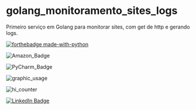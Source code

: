 # golang_monitoramento_sites_logs
Primeiro serviço em Golang para monitorar sites, com get de http e gerando logs.

[![forthebadge made-with-python](http://ForTheBadge.com/images/badges/made-with-python.svg)](https://www.python.org/)

![Amazon_Badge](https://img.shields.io/badge/Amazon_AWS-232F3E?style=for-the-badge&logo=amazon-aws&logoColor=white)

![PyCharm_Badge](https://img.shields.io/badge/PyCharm-000000.svg?&style=for-the-badge&logo=PyCharm&logoColor=white)


![graphic_usage](https://github-readme-stats.vercel.app/api/top-langs/?username=rafawainer)


![hi_counter](https://hits.seeyoufarm.com/api/count/incr/badge.svg?url=https%3A%2F%2Fgithub.com%2Frafawainer1212%2Fhit-counter)


[![LinkedIn Badge](https://img.shields.io/badge/LinkedIn-Profile-informational?style=flat&logo=linkedin&logoColor=white&color=0D76A8)](https://www.linkedin.com/in/rafawainer/)


